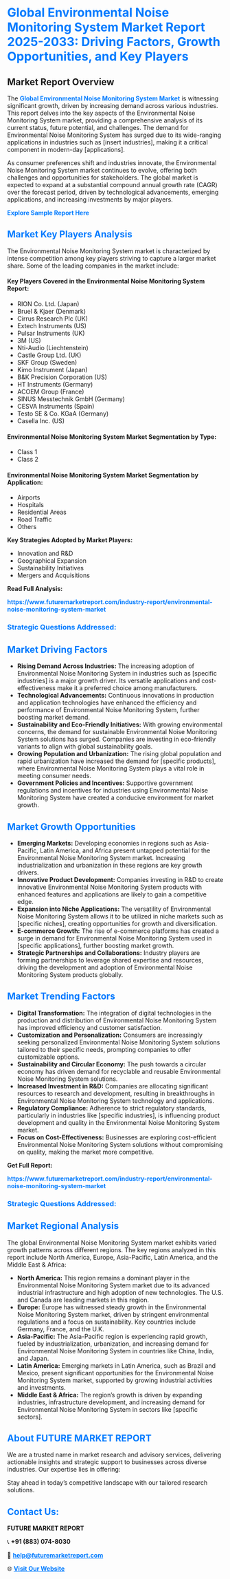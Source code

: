 <h1 style="color: #007BFF;">Global Environmental Noise Monitoring System Market Report 2025-2033: Driving Factors, Growth Opportunities, and Key Players</h1>

<section id="overview">
<h2>Market Report Overview</h2>
<p>The <a href="https://www.futuremarketreport.com/industry-report/environmental-noise-monitoring-system-market" style="color: #007BFF; text-decoration: none;"><strong>Global Environmental Noise Monitoring System Market</strong></a> is witnessing significant growth, driven by increasing demand across various industries. This report delves into the key aspects of the Environmental Noise Monitoring System market, providing a comprehensive analysis of its current status, future potential, and challenges. The demand for Environmental Noise Monitoring System has surged due to its wide-ranging applications in industries such as [insert industries], making it a critical component in modern-day [applications].</p>
<p>As consumer preferences shift and industries innovate, the Environmental Noise Monitoring System market continues to evolve, offering both challenges and opportunities for stakeholders. The global market is expected to expand at a substantial compound annual growth rate (CAGR) over the forecast period, driven by technological advancements, emerging applications, and increasing investments by major players.</p>
</section>

<section id="overview">
<p><a href="https://www.futuremarketreport.com/request-sample/reportId=87865" style="color: #007BFF; text-decoration: none;"><strong>Explore Sample Report Here</strong></a></p>
</section>

<section id="key-players">
<h2 style="color: #007BFF;">Market Key Players Analysis</h2>
<p>The Environmental Noise Monitoring System market is characterized by intense competition among key players striving to capture a larger market share. Some of the leading companies in the market include:</p>
<h4>Key Players Covered in the Environmental Noise Monitoring System Report:</h4>
<ul><li>RION Co. Ltd. (Japan)</li><li>Bruel &amp; Kjaer (Denmark)</li><li>Cirrus Research Plc (UK)</li><li>Extech Instruments (US)</li><li>Pulsar Instruments (UK)</li><li>3M (US)</li><li>Nti-Audio (Liechtenstein)</li><li>Castle Group Ltd. (UK)</li><li>SKF Group (Sweden)</li><li>Kimo Instrument (Japan)</li><li>B&amp;K Precision Corporation (US)</li><li>HT Instruments (Germany)</li><li>ACOEM Group (France)</li><li>SINUS Messtechnik GmbH (Germany)</li><li>CESVA Instruments (Spain)</li><li>Testo SE &amp; Co. KGaA (Germany)</li><li>Casella Inc. (US)</li></ul>
<h4>Environmental Noise Monitoring System Market Segmentation by Type:</h4>
<ul><li>Class 1</li><li>Class 2</li></ul>

<h4>Environmental Noise Monitoring System Market Segmentation by Application:</h4>
<ul><li>Airports</li><li>Hospitals</li><li>Residential Areas</li><li>Road Traffic</li><li>Others</li></ul>
<p><strong>Key Strategies Adopted by Market Players:</strong></p>
<ul>
<li>Innovation and R&D</li>
<li>Geographical Expansion</li>
<li>Sustainability Initiatives</li>
<li>Mergers and Acquisitions</li>
</ul>
</section>

<section>
<p><strong>Read Full Analysis: </strong></p><a href="https://www.futuremarketreport.com/industry-report/environmental-noise-monitoring-system-market" style="color: #007BFF; text-decoration: none;"><strong>https://www.futuremarketreport.com/industry-report/environmental-noise-monitoring-system-market</strong></a>
<h3 style="color: #007BFF;">Strategic Questions Addressed:</h3>
</section>

<section id="driving-factors">
<h2 style="color: #007BFF;">Market Driving Factors</h2>
<ul>
<li><strong>Rising Demand Across Industries:</strong> The increasing adoption of Environmental Noise Monitoring System in industries such as [specific industries] is a major growth driver. Its versatile applications and cost-effectiveness make it a preferred choice among manufacturers.</li>
<li><strong>Technological Advancements:</strong> Continuous innovations in production and application technologies have enhanced the efficiency and performance of Environmental Noise Monitoring System, further boosting market demand.</li>
<li><strong>Sustainability and Eco-Friendly Initiatives:</strong> With growing environmental concerns, the demand for sustainable Environmental Noise Monitoring System solutions has surged. Companies are investing in eco-friendly variants to align with global sustainability goals.</li>
<li><strong>Growing Population and Urbanization:</strong> The rising global population and rapid urbanization have increased the demand for [specific products], where Environmental Noise Monitoring System plays a vital role in meeting consumer needs.</li>
<li><strong>Government Policies and Incentives:</strong> Supportive government regulations and incentives for industries using Environmental Noise Monitoring System have created a conducive environment for market growth.</li>
</ul>
</section>

<section id="growth-opportunities">
<h2 style="color: #007BFF;">Market Growth Opportunities</h2>
<ul>
<li><strong>Emerging Markets:</strong> Developing economies in regions such as Asia-Pacific, Latin America, and Africa present untapped potential for the Environmental Noise Monitoring System market. Increasing industrialization and urbanization in these regions are key growth drivers.</li>
<li><strong>Innovative Product Development:</strong> Companies investing in R&D to create innovative Environmental Noise Monitoring System products with enhanced features and applications are likely to gain a competitive edge.</li>
<li><strong>Expansion into Niche Applications:</strong> The versatility of Environmental Noise Monitoring System allows it to be utilized in niche markets such as [specific niches], creating opportunities for growth and diversification.</li>
<li><strong>E-commerce Growth:</strong> The rise of e-commerce platforms has created a surge in demand for Environmental Noise Monitoring System used in [specific applications], further boosting market growth.</li>
<li><strong>Strategic Partnerships and Collaborations:</strong> Industry players are forming partnerships to leverage shared expertise and resources, driving the development and adoption of Environmental Noise Monitoring System products globally.</li>
</ul>
</section>

<section id="trending-factors">
<h2 style="color: #007BFF;">Market Trending Factors</h2>
<ul>
<li><strong>Digital Transformation:</strong> The integration of digital technologies in the production and distribution of Environmental Noise Monitoring System has improved efficiency and customer satisfaction.</li>
<li><strong>Customization and Personalization:</strong> Consumers are increasingly seeking personalized Environmental Noise Monitoring System solutions tailored to their specific needs, prompting companies to offer customizable options.</li>
<li><strong>Sustainability and Circular Economy:</strong> The push towards a circular economy has driven demand for recyclable and reusable Environmental Noise Monitoring System solutions.</li>
<li><strong>Increased Investment in R&D:</strong> Companies are allocating significant resources to research and development, resulting in breakthroughs in Environmental Noise Monitoring System technology and applications.</li>
<li><strong>Regulatory Compliance:</strong> Adherence to strict regulatory standards, particularly in industries like [specific industries], is influencing product development and quality in the Environmental Noise Monitoring System market.</li>
<li><strong>Focus on Cost-Effectiveness:</strong> Businesses are exploring cost-efficient Environmental Noise Monitoring System solutions without compromising on quality, making the market more competitive.</li>
</ul>
</section>

<section>
<p><strong>Get Full Report: </strong></p><a href="https://www.futuremarketreport.com/industry-report/environmental-noise-monitoring-system-market" style="color: #007BFF; text-decoration: none;"><strong>https://www.futuremarketreport.com/industry-report/environmental-noise-monitoring-system-market</strong></a>
<h3 style="color: #007BFF;">Strategic Questions Addressed:</h3>
</section>


<section id="regional-analysis">
<h2 style="color: #007BFF;">Market Regional Analysis</h2>
<p>The global Environmental Noise Monitoring System market exhibits varied growth patterns across different regions. The key regions analyzed in this report include North America, Europe, Asia-Pacific, Latin America, and the Middle East & Africa:</p>
<ul>
<li><strong>North America:</strong> This region remains a dominant player in the Environmental Noise Monitoring System market due to its advanced industrial infrastructure and high adoption of new technologies. The U.S. and Canada are leading markets in this region.</li>
<li><strong>Europe:</strong> Europe has witnessed steady growth in the Environmental Noise Monitoring System market, driven by stringent environmental regulations and a focus on sustainability. Key countries include Germany, France, and the U.K.</li>
<li><strong>Asia-Pacific:</strong> The Asia-Pacific region is experiencing rapid growth, fueled by industrialization, urbanization, and increasing demand for Environmental Noise Monitoring System in countries like China, India, and Japan.</li>
<li><strong>Latin America:</strong> Emerging markets in Latin America, such as Brazil and Mexico, present significant opportunities for the Environmental Noise Monitoring System market, supported by growing industrial activities and investments.</li>
<li><strong>Middle East & Africa:</strong> The region’s growth is driven by expanding industries, infrastructure development, and increasing demand for Environmental Noise Monitoring System in sectors like [specific sectors].</li>
</ul>
</section>

<footer>
<h2 style="color: #007BFF;">About FUTURE MARKET REPORT</h2>
<p>We are a trusted name in market research and advisory services, delivering actionable insights and strategic support to businesses across diverse industries. Our expertise lies in offering:</p>

<p>Stay ahead in today’s competitive landscape with our tailored research solutions.</p>

<h2 style="color: #007BFF;">Contact Us:</h2>
<p><strong>FUTURE MARKET REPORT</strong></p>
<p>📞 <strong>+91 (883) 074-8030</strong></p>
<p>📧 <strong><a href="mailto:help@futuremarketreport.com" style="color: #007BFF;">help@futuremarketreport.com</a></strong></p>
<p>🌐 <strong><a href="https://www.futuremarketreport.com/" style="color: #007BFF;">Visit Our Website</a></strong></p>
</footer>